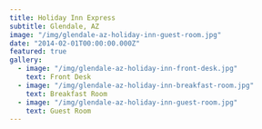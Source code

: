```yaml
---
title: Holiday Inn Express
subtitle: Glendale, AZ
image: "/img/glendale-az-holiday-inn-guest-room.jpg"
date: "2014-02-01T00:00:00.000Z"
featured: true
gallery:
  - image: "/img/glendale-az-holiday-inn-front-desk.jpg"
    text: Front Desk
  - image: "/img/glendale-az-holiday-inn-breakfast-room.jpg"
    text: Breakfast Room
  - image: "/img/glendale-az-holiday-inn-guest-room.jpg"
    text: Guest Room
---
```


